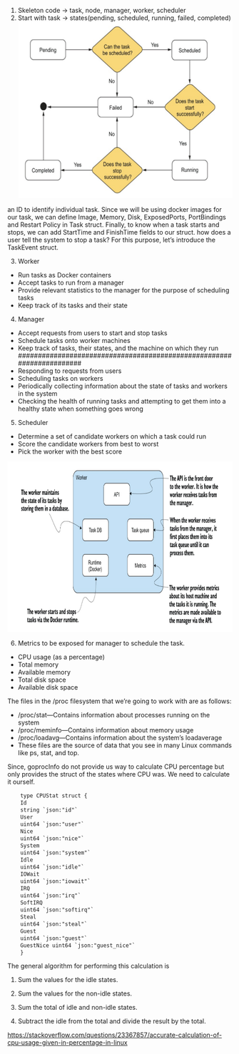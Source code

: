 1. Skeleton code -> task, node, manager, worker, scheduler
2. Start with task -> states(pending, scheduled, running, failed, completed)
![alt text](image.png)

an ID to identify individual task.
Since we will be using docker images for our task, we can define Image, Memory, Disk, ExposedPorts, PortBindings and Restart Policy in Task struct.
Finally, to know when a task starts and stops, we can add StartTime
and FinishTime fields to our struct.
how does a user tell the system to stop a task? For this purpose, let’s introduce the TaskEvent struct.


3. Worker 
- Run tasks as Docker containers
- Accept tasks to run from a manager
- Provide relevant statistics to the manager for the purpose of scheduling tasks
- Keep track of its tasks and their state

4. Manager
- Accept requests from users to start and stop tasks
- Schedule tasks onto worker machines
- Keep track of tasks, their states, and the machine on which they run
######################################################################
- Responding to requests from users
- Scheduling tasks on workers
- Periodically collecting information about the state of tasks and workers in the system
- Checking the health of running tasks and attempting to get them into a healthy state when something goes wrong

5. Scheduler
- Determine a set of candidate workers on which a task could run
- Score the candidate workers from best to worst
- Pick the worker with the best score

![alt text](image-1.png)


6. Metrics to be exposed for manager to schedule the task.

- CPU usage (as a percentage)
- Total memory
- Available memory
- Total disk space
- Available disk space

The files in the /proc filesystem that we’re going to work with are as
follows:

- /proc/stat—Contains information about processes running on the system
- /proc/meminfo—Contains information about memory usage
- /proc/loadavg—Contains information about the system’s loadaverage
- These files are the source of data that you see in many Linux commands like ps, stat, and top.



Since, goprocInfo do not provide us way to calculate CPU percentage but only provides the struct of the states
where CPU was. We need to calculate it ourself.

        type CPUStat struct {
        Id
        string `json:"id"`
        User
        uint64 `json:"user"`
        Nice
        uint64 `json:"nice"`
        System
        uint64 `json:"system"`
        Idle
        uint64 `json:"idle"`
        IOWait
        uint64 `json:"iowait"`
        IRQ
        uint64 `json:"irq"`
        SoftIRQ
        uint64 `json:"softirq"`
        Steal
        uint64 `json:"steal"`
        Guest
        uint64 `json:"guest"`
        GuestNice uint64 `json:"guest_nice"`
        }

The general algorithm for performing this calculation is
1. Sum the values for the idle states.

2. Sum the values for the non-idle states.

3. Sum the total of idle and non-idle states.

4. Subtract the idle from the total and divide the result by the total.

https://stackoverflow.com/questions/23367857/accurate-calculation-of-cpu-usage-given-in-percentage-in-linux